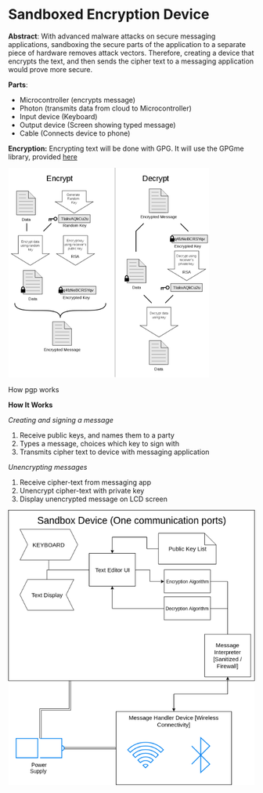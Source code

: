 # Sandboxed Encryption Device

**Abstract**: With advanced malware attacks on secure messaging applications, sandboxing the secure parts of the application to a separate piece of hardware removes attack vectors. Therefore, creating a device that encrypts the text, and then sends the cipher text to a messaging application would prove more secure.

**Parts**:
* Microcontroller (encrypts message)
* Photon (transmits data from cloud to Microcontroller)
* Input device (Keyboard)
* Output device (Screen showing typed message)
* Cable (Connects device to phone)

**Encryption:** Encrypting text will be done with GPG. It will use the GPGme library, provided [here](https://www.gnupg.org/related_software/gpgme/)

![pgp diagram](https://github.com/ByteKnights/meetings/blob/master/assets/pgp_diagram.png)

How pgp works

**How It Works**

*Creating and signing a message*
1. Receive public keys, and names them to a party
2. Types a message, choices which key to sign with
3. Transmits cipher text to device with messaging application

*Unencrypting messages*
1. Receive cipher-text from messaging app
2. Unencrypt cipher-text with private key
3. Display unencrypted message on LCD screen

![diagram](https://github.com/ByteKnights/meetings/blob/master/assets/sandbox_diagram.png)
